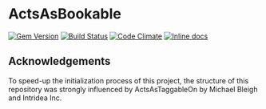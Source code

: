 # ActsAsBookable

[![Gem Version](https://badge.fury.io/rb/acts-as-bookable.svg)](http://badge.fury.io/rb/acts-as-bookable)
[![Build Status](https://secure.travis-ci.org/tandusrl/acts-as-bookable.png)](http://travis-ci.org/tandusrl/acts-as-bookable)
[![Code Climate](https://codeclimate.com/github/tandusrl/acts-as-bookable.png)](https://codeclimate.com/github/tandusrl/acts-as-bookable)
[![Inline docs](http://inch-ci.org/github/tandusrl/acts-as-bookable.png)](http://inch-ci.org/github/tandusrl/acts-as-bookable)

## Acknowledgements

To speed-up the initialization process of this project, the structure of this repository was strongly influenced by ActsAsTaggableOn by Michael Bleigh and Intridea Inc.
